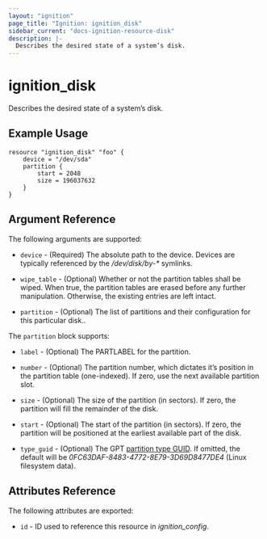 ```yaml
---
layout: "ignition"
page_title: "Ignition: ignition_disk"
sidebar_current: "docs-ignition-resource-disk"
description: |-
  Describes the desired state of a system’s disk.
---
```


# ignition\_disk

Describes the desired state of a system’s disk.

## Example Usage

```
resource "ignition_disk" "foo" {
	device = "/dev/sda"
	partition {
		start = 2048
		size = 196037632
	}
}
```

## Argument Reference

The following arguments are supported:

* `device` - (Required) The absolute path to the device. Devices are typically referenced by the _/dev/disk/by-*_ symlinks.

* `wipe_table` - (Optional) Whether or not the partition tables shall be wiped. When true, the partition tables are erased before any further manipulation. Otherwise, the existing entries are left intact.

* `partition` - (Optional) The list of partitions and their configuration for this particular disk..


The `partition` block supports:
 
* `label` - (Optional) The PARTLABEL for the partition.

* `number` - (Optional) The partition number, which dictates it’s position in the partition table (one-indexed). If zero, use the next available partition slot.

* `size` - (Optional) The size of the partition (in sectors). If zero, the partition will fill the remainder of the disk.


* `start` - (Optional) The start of the partition (in sectors). If zero, the partition will be positioned at the earliest available part of the disk.


* `type_guid` - (Optional) The GPT [partition type GUID](http://en.wikipedia.org/wiki/GUID_Partition_Table#Partition_type_GUIDs). If omitted, the default will be _0FC63DAF-8483-4772-8E79-3D69D8477DE4_ (Linux filesystem data).

## Attributes Reference

The following attributes are exported:

* `id` - ID used to reference this resource in _ignition_config_.